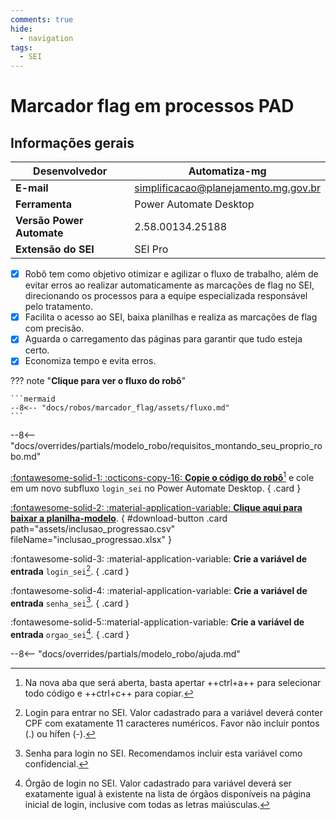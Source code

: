 ```yaml
---
comments: true
hide:
  - navigation
tags:
  - SEI
---
```


# Marcador flag em processos PAD


## Informações gerais

| **Desenvolvedor**| Automatiza-mg  |
| ----------- | ------------------------------------ |
| **E-mail**       | simplificacao@planejamento.mg.gov.br|
| **Ferramenta**    | Power Automate Desktop |
| **Versão Power Automate**    | 2.58.00134.25188 |
| **Extensão do SEI**    | SEI Pro |

- [x] Robô tem como objetivo otimizar e agilizar o fluxo de trabalho, além de evitar erros ao realizar automaticamente as marcações de flag no SEI, direcionando os processos para a equipe especializada responsável pelo tratamento.
- [x] Facilita o acesso ao SEI, baixa planilhas e realiza as marcações de flag com precisão.
- [x] Aguarda o carregamento das páginas para garantir que tudo esteja certo.
- [x] Economiza tempo e evita erros.

??? note "**Clique para ver o fluxo do robô**"

    ```mermaid
    --8<-- "docs/robos/marcador_flag/assets/fluxo.md"
    ```

--8<-- "docs/overrides/partials/modelo_robo/requisitos_montando_seu_proprio_robo.md"

<div class="grid" markdown>

[:fontawesome-solid-1: :octicons-copy-16: __Copie o código do robô__](https://raw.githubusercontent.com/automatiza-mg/biblioteca-de-robos/main/robos/site/login_sei.txt)[^1] e cole em um novo subfluxo `login_sei` no Power Automate Desktop.
{ .card }

[:fontawesome-solid-2: :material-application-variable: __Clique aqui para baixar a planilha-modelo__](javascript:void(0);).
{ #download-button .card path="assets/inclusao_progressao.csv" fileName="inclusao_progressao.xlsx" }

:fontawesome-solid-3: :material-application-variable: __Crie a variável de entrada__ `login_sei`[^2].
{ .card }

:fontawesome-solid-4: :material-application-variable: __Crie a variável de entrada__ `senha_sei`[^3].
{ .card }

:fontawesome-solid-5::material-application-variable: __Crie a variável de entrada__ `orgao_sei`[^4].
{ .card }

</div>

--8<-- "docs/overrides/partials/modelo_robo/ajuda.md"

[^1]: Na nova aba que será aberta, basta apertar ++ctrl+a++ para selecionar todo código e ++ctrl+c++ para copiar.
[^2]: Login para entrar no SEI. Valor cadastrado para a variável deverá conter CPF com exatamente 11 caracteres numéricos. Favor não incluir pontos (.) ou hífen (-).
[^3]: Senha para login no SEI. Recomendamos incluir esta variável como confidencial.
[^4]: Órgão de login no SEI. Valor cadastrado para variável deverá ser exatamente igual à existente na lista de órgãos disponíveis na página inicial de login, inclusive com todas as letras maiúsculas.
